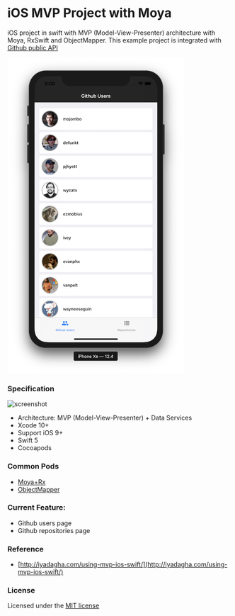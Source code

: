 # iOS MVP Project with Moya
iOS project in swift with MVP (Model-View-Presenter) architecture with Moya, RxSwift and ObjectMapper. This example project is integrated with [Github public API](https://developer.github.com/v3/)

![screenshot](screenshot.png)

### Specification

![screenshot](pattern.png)

- Architecture: MVP (Model-View-Presenter) + Data Services
- Xcode 10+
- Support iOS 9+
- Swift 5
- Cocoapods

### Common Pods
- [Moya+Rx](https://github.com/Moya/Moya)
- [ObjectMapper](https://github.com/Hearst-DD/ObjectMapper)

### Current Feature:
- Github users page
- Github repositories page

### Reference
- [http://iyadagha.com/using-mvp-ios-swift/](http://iyadagha.com/using-mvp-ios-swift/)

### License
Licensed under the [MIT license](http://opensource.org/licenses/MIT)
